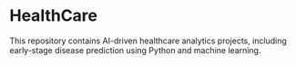 # HealthCare
This repository contains AI-driven healthcare analytics projects, including early-stage disease prediction using Python and machine learning.

